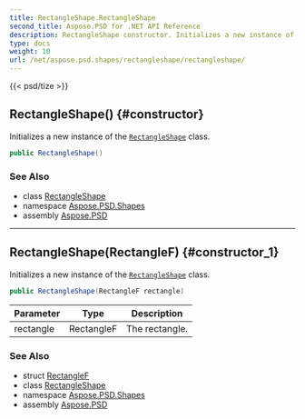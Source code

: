 ```yaml
---
title: RectangleShape.RectangleShape
second_title: Aspose.PSD for .NET API Reference
description: RectangleShape constructor. Initializes a new instance of the RectangleShape class
type: docs
weight: 10
url: /net/aspose.psd.shapes/rectangleshape/rectangleshape/
---
```

{{< psd/tize >}}
## RectangleShape() {#constructor}

Initializes a new instance of the [`RectangleShape`](../) class.

```csharp
public RectangleShape()
```

### See Also

* class [RectangleShape](../)
* namespace [Aspose.PSD.Shapes](../../rectangleshape/)
* assembly [Aspose.PSD](../../../)

---

## RectangleShape(RectangleF) {#constructor_1}

Initializes a new instance of the [`RectangleShape`](../) class.

```csharp
public RectangleShape(RectangleF rectangle)
```

| Parameter | Type | Description |
| --- | --- | --- |
| rectangle | RectangleF | The rectangle. |

### See Also

* struct [RectangleF](../../../aspose.psd/rectanglef/)
* class [RectangleShape](../)
* namespace [Aspose.PSD.Shapes](../../rectangleshape/)
* assembly [Aspose.PSD](../../../)


